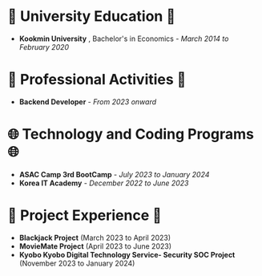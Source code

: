 
# 🏫 University Education 🏫  
- **Kookmin University** , Bachelor's in Economics - *March 2014 to February 2020*

# 🧩 Professional Activities 🧩  
- **Backend Developer** - *From 2023 onward*

# 🌐 Technology and Coding Programs 🌐  
- **ASAC Camp 3rd BootCamp** - *July 2023 to January 2024*
- **Korea IT Academy** - *December 2022 to June 2023*

# 🚀 Project Experience 🚀  
- **Blackjack Project** (March 2023 to April 2023)
- **MovieMate Project** (April 2023 to June 2023)
- **Kyobo Kyobo Digital Technology Service- Security SOC Project** (November 2023 to January 2024)
